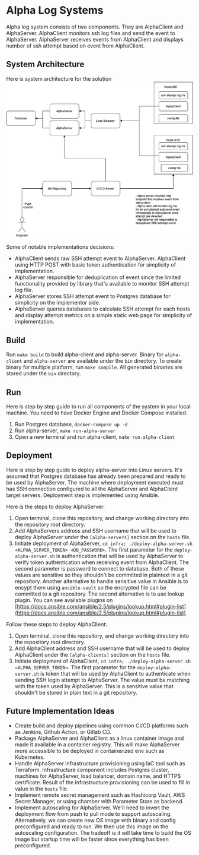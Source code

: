 # Alpha Log Systems

Alpha log system consists of two components. They are AlphaClient and AlphaServer.
AlphaClient monitors ssh log files and send the event to AlphaServer.
AlphaServer receives events from AlphaClient and displays number of ssh attempt based on event from AlphaClient.

## System Architecture

Here is system architecture for the solution ![System architecture](./docs/images/alpha-system.png)

Some of notable implementations decisions:
- AlphaClient sends raw SSH attempt event to AlphaServer. AlphaClient using HTTP POST with basic token authentication for simplicity of implementation.
- AlphaServer responsible for deduplication of event since the limited functionality provided by library that's available to monitor SSH attempt log file.
- AlphaServer stores SSH attempt event to Postgres database for simplicity on the implementor side.
- AlphaServer queries databases to calculate SSH attempt for each hosts and display attempt metrics on a simple static web page for simplicity of implementation.

## Build

Run `make build` to build alpha-client and alpha-server. Binary for `alpha-client` and `alpha-server` are available under the `bin` directory.
To create binary for multiple platform, run `make compile`.
All generated binaries are stored under the `bin` directory.

 ## Run

Here is step by step guide to run all components of the system in your local machine.
You need to have Docker Engine and Docker Compose installed.
1. Run Postgres database, `docker-compose up -d`
1. Run alpha-server, `make run-alpha-server`
1. Open a new terminal and run alpha-client, `make run-alpha-client`

## Deployment

Here is step by step guide to deploy alpha-server into Linux servers.
It's assumed that Postgres database has already been prepared and ready to be used by AlphaServer.
The machine where deployment executed must has SSH connection configured to all the AlphaServer and AlphaClient target servers.
Deployment step is implemented using Ansible.

Here is the steps to deploy AlphaServer:

1. Open terminal, clone this repository, and change working directory into the repository root directory.
1. Add AlphaServers address and SSH username that will be used to deploy AlphaServer under the `[alpha-servers]` section on the `hosts` file.
1. Initiate deployment of AlphaServer, `cd infra; ./deploy-alpha-server.sh <ALPHA_SERVER_TOKEN> <DB_PASSWORD>`.
   The first parameter for the `deploy-alpha-server.sh` is authentication that will be used by AlphaServer to verify token authentication when receiving event from AlphaClient.
   The second parameter is password to connect to database.
   Both of these values are sensitive so they shouldn't be committed in plaintext in a git repository.
   Another alternative to handle sensitive value in Ansible is to encypt them using `ansible-vault` so the encrypted file can be committed to a git repository.
   The second alternative is to use lookup plugin.
   You can see available plugins on [https://docs.ansible.com/ansible/2.5/plugins/lookup.html#plugin-list](https://docs.ansible.com/ansible/2.5/plugins/lookup.html#plugin-list)

Follow these steps to deploy AlphaClient:

1. Open terminal, clone this repository, and change working directory into the repository root directory.
1. Add AlphaClient address and SSH username that will be used to deploy AlphaClient under the `[alpha-clients]` section on the `hosts` file.
1. Initiate deployment of AlphaClient, `cd infra; ./deploy-alpha-server.sh <ALPHA_SERVER_TOKEN>`.
   The first parameter for the `deploy-alpha-server.sh` is token that will be used by AlphaClient to authenticate when sending SSH login attempt to AlphaServer.
   The value must be matching with the token used by AlphaServer.
   This is a sensitive value that shouldn't be stored in plain text in a git repository.

## Future Implementation Ideas

- Create build and deploy pipelines using common CI/CD platforms such as Jenkins, Github Action, or Gitlab CD.
- Package AlphaServer and AlphaClient as a linux container image and made it available in a container registry. This will make AlphaServer more accessible to be deployed in containerized env such as Kubernetes.
- Handle AlphaServer infrastructure provisioning using IaC tool such as Terraform.
  Infrastructure component includes Postgres cluster, machines for AlphaServer, load balancer, domain name, and HTTPS certificate.
  Result of the infrastructure provisioning can be used to fill in value in the `hosts` file.
- Implement remote secret management such as Hashicorp Vault, AWS Secret Manager, or using chamber with Parameter Store as backend.
- Implement autoscaling for AlphaServer. We'll need to invert the deployment flow from push to pull mode to support autoscaling.
  Alternatively, we can create new OS image with binary and config preconfigured and ready to run.
  We then use this image on the autoscaling configuration.
  The tradeoff is it will take time to build the OS image but startup time will be faster since everything has been preconfigured.
